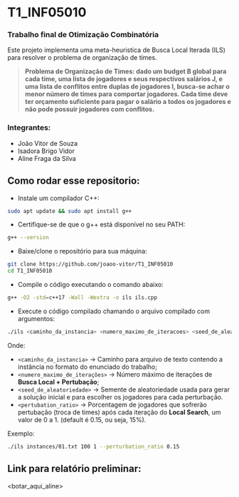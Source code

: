 # T1_INF05010
### Trabalho final de Otimização Combinatória
Este projeto implementa uma meta-heuristica de Busca Local Iterada (ILS) para resolver o problema de organização de times.
> **Problema de Organização de Times: dado um budget B global para cada time, uma lista de jogadores e seus respectivos salários J, e uma lista de conflitos entre duplas de jogadores I, busca-se achar o menor número de times para comportar jogadores. Cada time deve ter orçamento suficiente para pagar o salário a todos os jogadores e não pode possuir jogadores com conflitos.**

### Integrantes:
- João Vitor de Souza
- Isadora Brigo Vidor
- Aline Fraga da Silva

## Como rodar esse repositorio:
- Instale um compilador C++:
```sh
sudo apt update && sudo apt install g++
```
- Certifique-se de que o g++ está disponível no seu PATH:
```sh
g++ --version
```
- Baixe/clone o repositório para sua máquina:
```sh
git clone https://github.com/joaoo-vitor/T1_INF05010
cd T1_INF05010
```
- Compile o código executando o comando abaixo:
```sh
g++ -O2 -std=c++17 -Wall -Wextra -o ils ils.cpp
```
- Execute o código compilado chamando o arquivo compilado com argumentos:
```sh
./ils <caminho_da_instancia> <numero_maximo_de_iteracoes> <seed_de_aleatoriedade> [--perturbation_ratio <perturbation_ratio>]
```
Onde:
- `<caminho_da_instancia>` -> Caminho para arquivo de texto contendo a instância no formato do enunciado do trabalho;
- `<numero_maximo_de_iterações>` -> Número máximo de iterações de **Busca Local + Pertubação**;
- `<seed_de_aleatoriedade>` -> Semente de aleatoriedade usada para gerar a solução inicial e para escolher os jogadores para cada perturbação.
- `<pertubation_ratio>` -> Porcentagem de jogadores que sofrerão pertubação (troca de times) após cada iteração do __Local Search__, um valor de 0 a 1. (default é 0.15, ou seja, 15%).

Exemplo:
```sh
./ils instances/01.txt 100 1 --perturbation_ratio 0.15
```

## Link para relatório preliminar:
<botar_aqui_aline>
